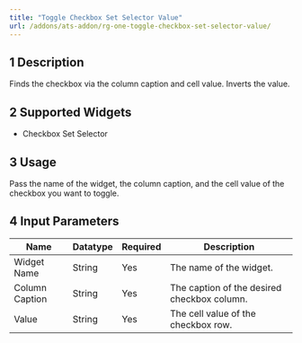 ```yaml
---
title: "Toggle Checkbox Set Selector Value"
url: /addons/ats-addon/rg-one-toggle-checkbox-set-selector-value/
---
```


## 1 Description

Finds the checkbox via the column caption and cell value. Inverts the value.

## 2 Supported Widgets

* Checkbox Set Selector

## 3 Usage

Pass the name of the widget, the column caption, and the cell value of the checkbox you want to toggle.

## 4 Input Parameters

Name | Datatype | Required | Description
---- | -------- | ------- |---------------
Widget Name | String | Yes | The name of the widget.
Column Caption | String | Yes | The caption of the desired checkbox column.
Value | String | Yes | The cell value of the checkbox row.
